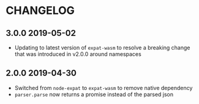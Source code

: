 # CHANGELOG

## 3.0.0 2019-05-02

-   Updating to latest version of `expat-wasm` to resolve a breaking change that was introduced in v2.0.0 around namespaces


## 2.0.0 2019-04-30

-   Switched from `node-expat` to `expat-wasm` to remove native dependency
-   `parser.parse` now returns a promise instead of the parsed json

